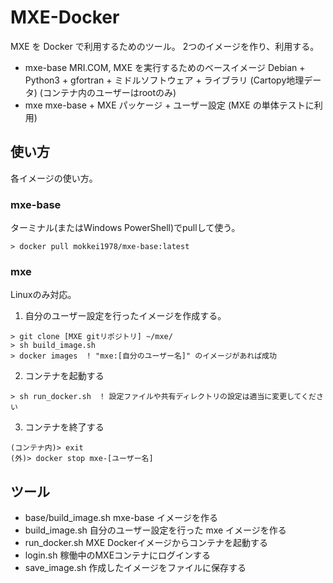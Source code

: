 MXE-Docker
========

MXE を Docker で利用するためのツール。
2つのイメージを作り、利用する。

  * mxe-base  MRI.COM, MXE を実行するためのベースイメージ
              Debian + Python3 + gfortran + ミドルソフトウェア + ライブラリ
	      (Cartopy地理データ)
	      (コンテナ内のユーザーはrootのみ)
  * mxe       mxe-base + MXE パッケージ + ユーザー設定
              (MXE の単体テストに利用)


使い方
--------

各イメージの使い方。


### mxe-base

ターミナル(またはWindows PowerShell)でpullして使う。

```
> docker pull mokkei1978/mxe-base:latest
```

### mxe

Linuxのみ対応。

1. 自分のユーザー設定を行ったイメージを作成する。

```
> git clone [MXE gitリポジトリ] ~/mxe/
> sh build_image.sh
> docker images  ! "mxe:[自分のユーザー名]" のイメージがあれば成功
```

2. コンテナを起動する

```
> sh run_docker.sh  ! 設定ファイルや共有ディレクトリの設定は適当に変更してください
```

3. コンテナを終了する

```
(コンテナ内)> exit
(外)> docker stop mxe-[ユーザー名]
```

ツール
--------

  * base/build_image.sh  mxe-base イメージを作る
  * build_image.sh       自分のユーザー設定を行った mxe イメージを作る
  * run_docker.sh        MXE Dockerイメージからコンテナを起動する
  * login.sh             稼働中のMXEコンテナにログインする
  * save_image.sh        作成したイメージをファイルに保存する
